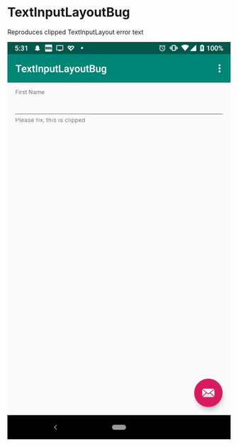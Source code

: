 # TextInputLayoutBug
Reproduces clipped TextInputLayout error text

![alt text](https://github.com/cckroets/TextInputLayoutBug/blob/master/Screenshot_20180927-173113.png "Screenshot")
